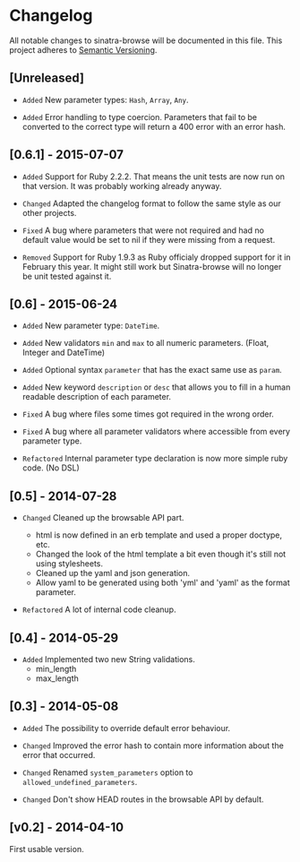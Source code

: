 # Changelog

All notable changes to sinatra-browse will be documented in this file.
This project adheres to [Semantic Versioning](http://semver.org/).

## [Unreleased]

* `Added` New parameter types: `Hash`, `Array`, `Any`.

* `Added` Error handling to type coercion. Parameters that fail to be converted to the correct type will return a 400 error with an error hash.

## [0.6.1] - 2015-07-07

* `Added` Support for Ruby 2.2.2. That means the unit tests are now run on that version. It was probably working already anyway.

* `Changed` Adapted the changelog format to follow the same style as our other projects.

* `Fixed` A bug where parameters that were not required and had no default value would be set to nil if they were missing from a request.

* `Removed` Support for Ruby 1.9.3 as Ruby officialy dropped support for it in February this year. It might still work but Sinatra-browse will no longer be unit tested against it.

## [0.6] - 2015-06-24

* `Added` New parameter type: `DateTime`.
* `Added` New validators `min` and `max` to all numeric parameters. (Float, Integer and DateTime)
* `Added` Optional syntax `parameter` that has the exact same use as `param`.
* `Added` New keyword `description` or `desc` that allows you to fill in a human readable description of each parameter.

* `Fixed` A bug where files some times got required in the wrong order.
* `Fixed` A bug where all parameter validators where accessible from every parameter type.

* `Refactored` Internal parameter type declaration is now more simple ruby code. (No DSL)

## [0.5] - 2014-07-28

* `Changed` Cleaned up the browsable API part.
  - html is now defined in an erb template and used a proper doctype, etc.
  - Changed the look of the html template a bit even though it's still not using stylesheets.
  - Cleaned up the yaml and json generation.
  - Allow yaml to be generated using both 'yml' and 'yaml' as the format parameter.

* `Refactored` A lot of internal code cleanup.

## [0.4] - 2014-05-29

* `Added` Implemented two new String validations.
    - min\_length
    - max\_length

## [0.3] - 2014-05-08

* `Added` The possibility to override default error behaviour.

* `Changed` Improved the error hash to contain more information about the error that occurred.

* `Changed` Renamed `system_parameters` option to `allowed_undefined_parameters`.

* `Changed` Don't show HEAD routes in the browsable API by default.

## [v0.2] - 2014-04-10

First usable version.
